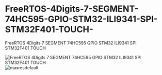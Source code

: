 # FreeRTOS-4Digits-7-SEGMENT-74HC595-GPIO-STM32-ILI9341-SPI-STM32F401-TOUCH-
FreeRTOS 4Digits 7 SEGMENT 74HC595 GPIO STM32 ILI9341 SPI STM32F401 TOUCH 

![FreeRTOS 4Digits 7 SEGMENT 74HC595 GPIO STM32 ILI9341 SPI STM32F401 TOUCH](https://github.com/offpic/FreeRTOS-4Digits-7-SEGMENT-74HC595-GPIO-STM32-ILI9341-SPI-STM32F401-TOUCH-/assets/31142397/9f22ec15-e3c1-413a-a01f-64cc2d38bf53)
![maxresdefault](https://github.com/offpic/FreeRTOS-4Digits-7-SEGMENT-74HC595-GPIO-STM32-ILI9341-SPI-STM32F401-TOUCH-/assets/31142397/3102a88f-185e-44c1-a9cb-03b92f140a58)
